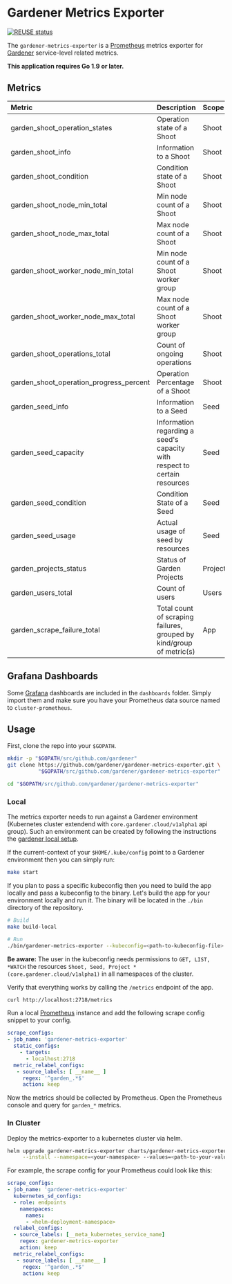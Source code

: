 # Gardener Metrics Exporter
[![REUSE status](https://api.reuse.software/badge/github.com/gardener/gardener-metrics-exporter)](https://api.reuse.software/info/github.com/gardener/gardener-metrics-exporter)

The `gardener-metrics-exporter` is a [Prometheus][] metrics exporter for
[Gardener][] service-level related metrics.

**This application requires Go 1.9 or later.**

## Metrics

| Metric                                  | Description                                                               | Scope    | Type    |
|:----------------------------------------|:--------------------------------------------------------------------------|:---------|:--------|
| garden_shoot_operation_states           | Operation state of a Shoot                                                | Shoot    | Gauge   |
| garden_shoot_info                       | Information to a Shoot                                                    | Shoot    | Gauge   |
| garden_shoot_condition                  | Condition state of a Shoot                                                | Shoot    | Gauge   |
| garden_shoot_node_min_total             | Min node count of a Shoot                                                 | Shoot    | Gauge   |
| garden_shoot_node_max_total             | Max node count of a Shoot                                                 | Shoot    | Gauge   |
| garden_shoot_worker_node_min_total      | Min node count of a Shoot worker group                                    | Shoot    | Gauge   |
| garden_shoot_worker_node_max_total      | Max node count of a Shoot worker group                                    | Shoot    | Gauge   |
| garden_shoot_operations_total           | Count of ongoing operations                                               | Shoot    | Gauge   |
| garden_shoot_operation_progress_percent | Operation Percentage of a Shoot                                           | Shoot    | Gauge   |
| garden_seed_info                        | Information to a Seed                                                     | Seed     | Gauge   |
| garden_seed_capacity                    | Information regarding a seed's capacity with respect to certain resources | Seed     | Gauge   |
| garden_seed_condition                   | Condition State of a Seed                                                 | Seed     | Gauge   |
| garden_seed_usage                       | Actual usage of seed by resources                                         | Seed     | Gauge   |
| garden_projects_status                  | Status of Garden Projects                                                 | Projects | Gauge   |
| garden_users_total                      | Count of users                                                            | Users    | Gauge   |
| garden_scrape_failure_total             | Total count of scraping failures, grouped by kind/group of metric(s)      | App      | Counter |

## Grafana Dashboards

Some [Grafana][] dashboards are included in the `dashboards` folder. Simply
import them and make sure you have your Prometheus data source named to
`cluster-prometheus`.

## Usage

First, clone the repo into your `$GOPATH`.

```sh
mkdir -p "$GOPATH/src/github.com/gardener"
git clone https://github.com/gardener/gardener-metrics-exporter.git \
          "$GOPATH/src/github.com/gardener/gardener-metrics-exporter"

cd "$GOPATH/src/github.com/gardener/gardener-metrics-exporter"
```

### Local

The metrics exporter needs to run against a Gardener environment (Kubernetes
cluster extendend with `core.gardener.cloud/v1alpha1` api group). Such an
environment can be created by following the instructions the [gardener local
setup][].

If the current-context of your `$HOME/.kube/config` point to a Gardener
environment then you can simply run:

```sh
make start
```

If you plan to pass a specific kubeconfig then you need to build the app locally
and pass a kubeconfig to the binary. Let's build the app for your environment
locally and run it. The binary will be located in the `./bin` directory of the
repository.

```sh
# Build
make build-local

# Run
./bin/gardener-metrics-exporter --kubeconfig=<path-to-kubeconfig-file>
```

**Be aware:** The user in the kubeconfig needs permissions to ``GET, LIST,
*WATCH`` the resources ``Shoot, Seed, Project
*(core.gardener.cloud/v1alpha1)`` in all namespaces of the cluster.

Verify that everything works by calling the `/metrics` endpoint of the app.

```sh
curl http://localhost:2718/metrics
```

Run a local [Prometheus][] instance and add the following scrape config snippet
to your config.

```yaml
scrape_configs:
- job_name: 'gardener-metrics-exporter'
  static_configs:
    - targets:
      - localhost:2718
  metric_relabel_configs:
   - source_labels: [ __name__ ]
     regex: '^garden_.*$'
     action: keep
```

Now the metrics should be collected by Prometheus. Open the Prometheus console
and query for ``garden_*`` metrics.

### In Cluster

Deploy the metrics-exporter to a kubernetes cluster via helm.

```sh
helm upgrade gardener-metrics-exporter charts/gardener-metrics-exporter \
     --install --namespace=<your-namespace> --values=<path-to-your-values.yaml>
```

For example, the scrape config for your Prometheus could look like this:

```yaml
scrape_configs:
- job_name: 'gardener-metrics-exporter'
  kubernetes_sd_configs:
  - role: endpoints
    namespaces:
      names:
      - <helm-deployment-namespace>
  relabel_configs:
  - source_labels: [__meta_kubernetes_service_name]
    regex: gardener-metrics-exporter
    action: keep
  metric_relabel_configs:
   - source_labels: [ __name__ ]
     regex: '^garden_.*$'
     action: keep
```

[grafana]: https://grafana.com/
[prometheus]: https://prometheus.io/
[gardener]: https://github.com/gardener/gardener
[gardener local setup]: https://github.com/gardener/gardener/blob/master/docs/development/local_setup.md

